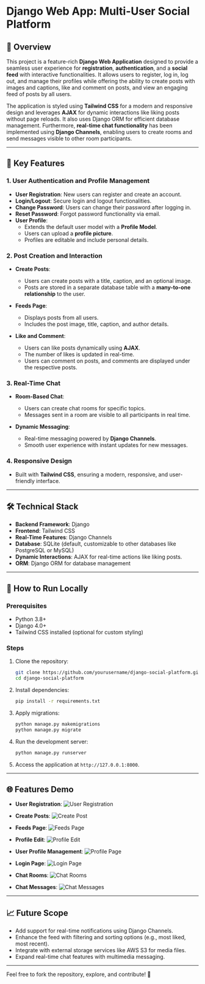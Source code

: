# Django Web App: Multi-User Social Platform

## 🌟 Overview

This project is a feature-rich **Django Web Application** designed to provide a seamless user experience for **registration**, **authentication**, and a **social feed** with interactive functionalities. It allows users to register, log in, log out, and manage their profiles while offering the ability to create posts with images and captions, like and comment on posts, and view an engaging feed of posts by all users.

The application is styled using **Tailwind CSS** for a modern and responsive design and leverages **AJAX** for dynamic interactions like liking posts without page reloads. It also uses Django ORM for efficient database management. Furthermore, **real-time chat functionality** has been implemented using **Django Channels**, enabling users to create rooms and send messages visible to other room participants.

---

## 🚀 Key Features

### 1. **User Authentication and Profile Management**
- **User Registration**: New users can register and create an account.
- **Login/Logout**: Secure login and logout functionalities.
- **Change Password**: Users can change their password after logging in.
- **Reset Password**: Forgot password functionality via email.
- **User Profile**:
  - Extends the default user model with a **Profile Model**.
  - Users can upload a **profile picture**.
  - Profiles are editable and include personal details.

### 2. **Post Creation and Interaction**
- **Create Posts**:
  - Users can create posts with a title, caption, and an optional image.
  - Posts are stored in a separate database table with a **many-to-one relationship** to the user.

- **Feeds Page**:
  - Displays posts from all users.
  - Includes the post image, title, caption, and author details.

- **Like and Comment**:
  - Users can like posts dynamically using **AJAX**.
  - The number of likes is updated in real-time.
  - Users can comment on posts, and comments are displayed under the respective posts.

### 3. **Real-Time Chat**
- **Room-Based Chat**:
  - Users can create chat rooms for specific topics.
  - Messages sent in a room are visible to all participants in real time.

- **Dynamic Messaging**:
  - Real-time messaging powered by **Django Channels**.
  - Smooth user experience with instant updates for new messages.

### 4. **Responsive Design**
- Built with **Tailwind CSS**, ensuring a modern, responsive, and user-friendly interface.

---

## 🛠️ Technical Stack

- **Backend Framework**: Django
- **Frontend**: Tailwind CSS
- **Real-Time Features**: Django Channels
- **Database**: SQLite (default, customizable to other databases like PostgreSQL or MySQL)
- **Dynamic Interactions**: AJAX for real-time actions like liking posts.
- **ORM**: Django ORM for database management

---

## 🔧 How to Run Locally

### Prerequisites
- Python 3.8+
- Django 4.0+
- Tailwind CSS installed (optional for custom styling)

### Steps

1. Clone the repository:
   ```bash
   git clone https://github.com/yourusername/django-social-platform.git
   cd django-social-platform
   ```

2. Install dependencies:
   ```bash
   pip install -r requirements.txt
   ```

3. Apply migrations:
   ```bash
   python manage.py makemigrations
   python manage.py migrate
   ```

4. Run the development server:
   ```bash
   python manage.py runserver
   ```

5. Access the application at `http://127.0.0.1:8000`.

---

## 🌐 Features Demo

- **User Registration**:
  ![User Registration](final_images/register.png)

- **Create Posts**:
  ![Create Post](final_images/post.png)

- **Feeds Page**:
  ![Feeds Page](final_images/feed.png)

- **Profile Edit**:
  ![Profile Edit](final_images/edit.png)

- **User Profile Management**:
  ![Profile Page](final_images/pc.png)

- **Login Page**:
  ![Login Page](final_images/login.png)

- **Chat Rooms**:
  ![Chat Rooms](final_images/rooms.png)

- **Chat Messages**:
  ![Chat Messages](final_images/chat.png)

---

## 📈 Future Scope

- Add support for real-time notifications using Django Channels.
- Enhance the feed with filtering and sorting options (e.g., most liked, most recent).
- Integrate with external storage services like AWS S3 for media files.
- Expand real-time chat features with multimedia messaging.

---

Feel free to fork the repository, explore, and contribute! 🚀

